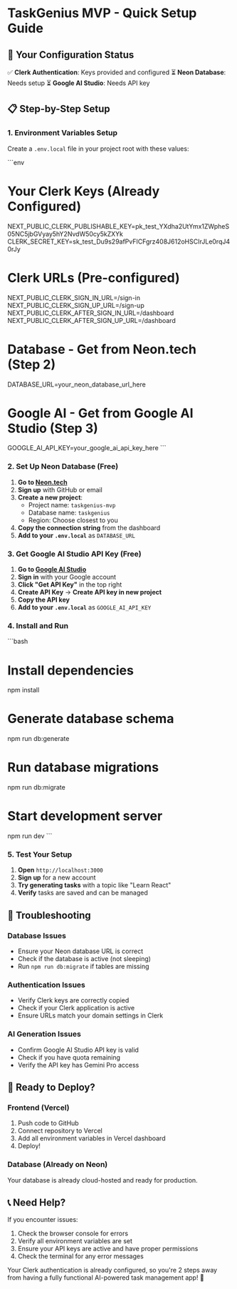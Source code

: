 # TaskGenius MVP - Quick Setup Guide

## 🚀 Your Configuration Status

✅ **Clerk Authentication**: Keys provided and configured
⏳ **Neon Database**: Needs setup
⏳ **Google AI Studio**: Needs API key

## 📋 Step-by-Step Setup

### 1. Environment Variables Setup

Create a `.env.local` file in your project root with these values:

\`\`\`env
# Your Clerk Keys (Already Configured)
NEXT_PUBLIC_CLERK_PUBLISHABLE_KEY=pk_test_YXdha2UtYmx1ZWpheS05NC5jbGVyay5hY2NvdW50cy5kZXYk
CLERK_SECRET_KEY=sk_test_Du9s29afPvFICFgrz408J612oHSCIrJLe0rqJ40rJy

# Clerk URLs (Pre-configured)
NEXT_PUBLIC_CLERK_SIGN_IN_URL=/sign-in
NEXT_PUBLIC_CLERK_SIGN_UP_URL=/sign-up
NEXT_PUBLIC_CLERK_AFTER_SIGN_IN_URL=/dashboard
NEXT_PUBLIC_CLERK_AFTER_SIGN_UP_URL=/dashboard

# Database - Get from Neon.tech (Step 2)
DATABASE_URL=your_neon_database_url_here

# Google AI - Get from Google AI Studio (Step 3)
GOOGLE_AI_API_KEY=your_google_ai_api_key_here
\`\`\`

### 2. Set Up Neon Database (Free)

1. **Go to [Neon.tech](https://neon.tech)**
2. **Sign up** with GitHub or email
3. **Create a new project**:
   - Project name: `taskgenius-mvp`
   - Database name: `taskgenius`
   - Region: Choose closest to you
4. **Copy the connection string** from the dashboard
5. **Add to your `.env.local`** as `DATABASE_URL`

### 3. Get Google AI Studio API Key (Free)

1. **Go to [Google AI Studio](https://aistudio.google.com)**
2. **Sign in** with your Google account
3. **Click "Get API Key"** in the top right
4. **Create API Key** → **Create API key in new project**
5. **Copy the API key**
6. **Add to your `.env.local`** as `GOOGLE_AI_API_KEY`

### 4. Install and Run

\`\`\`bash
# Install dependencies
npm install

# Generate database schema
npm run db:generate

# Run database migrations
npm run db:migrate

# Start development server
npm run dev
\`\`\`

### 5. Test Your Setup

1. **Open** `http://localhost:3000`
2. **Sign up** for a new account
3. **Try generating tasks** with a topic like "Learn React"
4. **Verify** tasks are saved and can be managed

## 🔧 Troubleshooting

### Database Issues
- Ensure your Neon database URL is correct
- Check if the database is active (not sleeping)
- Run `npm run db:migrate` if tables are missing

### Authentication Issues
- Verify Clerk keys are correctly copied
- Check if your Clerk application is active
- Ensure URLs match your domain settings in Clerk

### AI Generation Issues
- Confirm Google AI Studio API key is valid
- Check if you have quota remaining
- Verify the API key has Gemini Pro access

## 🚀 Ready to Deploy?

### Frontend (Vercel)
1. Push code to GitHub
2. Connect repository to Vercel
3. Add all environment variables in Vercel dashboard
4. Deploy!

### Database (Already on Neon)
Your database is already cloud-hosted and ready for production.

## 📞 Need Help?

If you encounter issues:
1. Check the browser console for errors
2. Verify all environment variables are set
3. Ensure your API keys are active and have proper permissions
4. Check the terminal for any error messages

Your Clerk authentication is already configured, so you're 2 steps away from having a fully functional AI-powered task management app! 🎉
